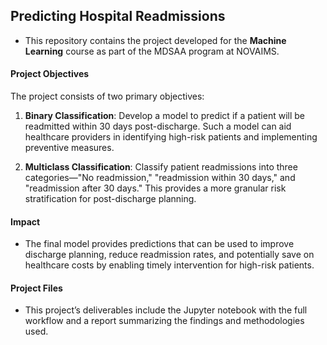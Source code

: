 ## **Predicting Hospital Readmissions**

* This repository contains the project developed for the **Machine Learning** course  as part of the MDSAA program at NOVAIMS.

#### Project Objectives

The project consists of two primary objectives:

1. **Binary Classification**: Develop a model to predict if a patient will be readmitted within 30 days post-discharge. Such a model can aid healthcare providers in identifying high-risk patients and implementing preventive measures.
  
2. **Multiclass Classification**: Classify patient readmissions into three categories—"No readmission," "readmission within 30 days," and "readmission after 30 days." This provides a more granular risk stratification for post-discharge planning.


#### Impact

* The final model provides predictions that can be used to improve discharge planning, reduce readmission rates, and potentially save on healthcare costs by enabling timely intervention for high-risk patients.

#### Project Files
* This project’s deliverables include the Jupyter notebook with the full workflow and a report summarizing the findings and methodologies used.
